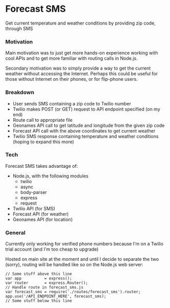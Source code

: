 # Forecast SMS

Get current temperature and weather conditions by providing zip code, through SMS

### Motivation

Main motivation was to just get more hands-on experience working with cool APIs and to get more familiar with routing calls in Node.js.

Secondary motivation was to simply provide a way to get the current weather without accessing the Internet. Perhaps this could be useful for those without Internet on their phones, or for flip-phone users.

### Breakdown
* User sends SMS containing a zip code to Twilio number
* Twilio makes POST (or GET) request to API endpoint specified (on my end)
* Route call to appropriate file
* Geonames API call to get latitude and longitude from the given zip code
* Forecast API call with the above coordinates to get current weather
* Twilio SMS response containing temperature and weather conditions (hoping to expand this more)

### Tech

Forecast SMS takes advantage of:
* Node.js, with the following modules
  * twilio
  * async
  * body-parser
  * express
  * request
* Twilio API (for SMS)
* Forecast API (for weather)
* Geonames API (for location)

### General
Currently only working for verified phone numbers because I'm on a Twilio trial account (and I'm too cheap to upgrade)

Hosted on main site at the moment and until I decide to separate the two (sorry), routing will be handled like so on the Node.js web server:

```
// Some stuff above this line
var app          = express();
var router       = express.Router();
// Handle route in forecast_sms.js
var forecast_sms = require('./routes/forecast_sms').router;
app.use('/API_ENDPOINT_HERE', forecast_sms);
// Some stuff below this line
```
